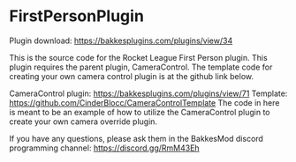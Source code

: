 # FirstPersonPlugin

Plugin download: https://bakkesplugins.com/plugins/view/34

This is the source code for the Rocket League First Person plugin. This plugin requires the parent plugin, CameraControl. The template code for creating your own camera control plugin is at the github link below.

CameraControl plugin: https://bakkesplugins.com/plugins/view/71
Template: https://github.com/CinderBlocc/CameraControlTemplate
The code in here is meant to be an example of how to utilize the CameraControl plugin to create your own camera override plugin.

If you have any questions, please ask them in the BakkesMod discord programming channel: https://discord.gg/RmM43Eh
